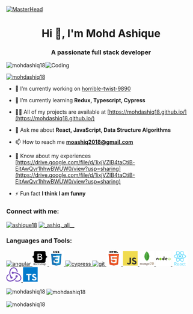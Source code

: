 [![MasterHead](https://media.tenor.com/2auJH5AE1fMAAAAd/welcome.gif)](https://mohdashiq18.github.io)
<h1 align="center">Hi 👋, I'm Mohd Ashique</h1>
<h3 align="center">A passionate full stack developer </h3>
<img align="right"alt="Coding" width="400" src="https://cdn.dribbble.com/users/926537/screenshots/4502924/python-2.gif">

<p align="left"> <img src="https://komarev.com/ghpvc/?username=mohdashiq18&label=Profile%20views&color=0e75b6&style=flat" alt="mohdashiq18" /> </p>

<p align="left"> <a href="https://github.com/ryo-ma/github-profile-trophy"><img src="https://github-profile-trophy.vercel.app/?username=mohdashiq18" alt="mohdashiq18" /></a> </p>

- 🔭 I’m currently working on [horrible-twist-9890](https://github.com/mohdashiq18/horrible-twist-9890/tree/main/horrible-twist-9890)

- 🌱 I’m currently learning **Redux, Typescript, Cypress**

- 👨‍💻 All of my projects are available at [https://mohdashiq18.github.io/](https://mohdashiq18.github.io/)

- 💬 Ask me about **React, JavaScript, Data Structure Algorithms**

- 📫 How to reach me **moashiq2018@gmail.com**

- 📄 Know about my experiences [https://drive.google.com/file/d/1ixjVZIB4taCtiB-EitAwQvr1hhwBWUW0/view?usp=sharing](https://drive.google.com/file/d/1ixjVZIB4taCtiB-EitAwQvr1hhwBWUW0/view?usp=sharing)

- ⚡ Fun fact **I think I am funny**

<h3 align="left">Connect with me:</h3>
<p align="left">
<a href="https://linkedin.com/in/ashique18" target="blank"><img align="center" src="https://raw.githubusercontent.com/rahuldkjain/github-profile-readme-generator/master/src/images/icons/Social/linked-in-alt.svg" alt="ashique18" height="30" width="40" /></a>
<a href="https://instagram.com/_ashiq._ali__" target="blank"><img align="center" src="https://raw.githubusercontent.com/rahuldkjain/github-profile-readme-generator/master/src/images/icons/Social/instagram.svg" alt="_ashiq._ali__" height="30" width="40" /></a>
</p>

<h3 align="left">Languages and Tools:</h3>
<p align="left"> <a href="https://angular.io" target="_blank" rel="noreferrer"> <img src="https://angular.io/assets/images/logos/angular/angular.svg" alt="angular" width="40" height="40"/> </a> <a href="https://getbootstrap.com" target="_blank" rel="noreferrer"> <img src="https://raw.githubusercontent.com/devicons/devicon/master/icons/bootstrap/bootstrap-plain-wordmark.svg" alt="bootstrap" width="40" height="40"/> </a> <a href="https://www.w3schools.com/css/" target="_blank" rel="noreferrer"> <img src="https://raw.githubusercontent.com/devicons/devicon/master/icons/css3/css3-original-wordmark.svg" alt="css3" width="40" height="40"/> </a> <a href="https://www.cypress.io" target="_blank" rel="noreferrer"> <img src="https://raw.githubusercontent.com/simple-icons/simple-icons/6e46ec1fc23b60c8fd0d2f2ff46db82e16dbd75f/icons/cypress.svg" alt="cypress" width="40" height="40"/> </a> <a href="https://git-scm.com/" target="_blank" rel="noreferrer"> <img src="https://www.vectorlogo.zone/logos/git-scm/git-scm-icon.svg" alt="git" width="40" height="40"/> </a> <a href="https://www.w3.org/html/" target="_blank" rel="noreferrer"> <img src="https://raw.githubusercontent.com/devicons/devicon/master/icons/html5/html5-original-wordmark.svg" alt="html5" width="40" height="40"/> </a> <a href="https://developer.mozilla.org/en-US/docs/Web/JavaScript" target="_blank" rel="noreferrer"> <img src="https://raw.githubusercontent.com/devicons/devicon/master/icons/javascript/javascript-original.svg" alt="javascript" width="40" height="40"/> </a> <a href="https://www.mongodb.com/" target="_blank" rel="noreferrer"> <img src="https://raw.githubusercontent.com/devicons/devicon/master/icons/mongodb/mongodb-original-wordmark.svg" alt="mongodb" width="40" height="40"/> </a> <a href="https://nodejs.org" target="_blank" rel="noreferrer"> <img src="https://raw.githubusercontent.com/devicons/devicon/master/icons/nodejs/nodejs-original-wordmark.svg" alt="nodejs" width="40" height="40"/> </a> <a href="https://reactjs.org/" target="_blank" rel="noreferrer"> <img src="https://raw.githubusercontent.com/devicons/devicon/master/icons/react/react-original-wordmark.svg" alt="react" width="40" height="40"/> </a> <a href="https://redux.js.org" target="_blank" rel="noreferrer"> <img src="https://raw.githubusercontent.com/devicons/devicon/master/icons/redux/redux-original.svg" alt="redux" width="40" height="40"/> </a> <a href="https://www.typescriptlang.org/" target="_blank" rel="noreferrer"> <img src="https://raw.githubusercontent.com/devicons/devicon/master/icons/typescript/typescript-original.svg" alt="typescript" width="40" height="40"/> </a> </p>

<p><img align="left" src="https://github-readme-stats.vercel.app/api/top-langs?username=mohdashiq18&show_icons=true&locale=en&layout=compact" alt="mohdashiq18" /></p>

<p>&nbsp;<img align="center" src="https://github-readme-stats.vercel.app/api?username=mohdashiq18&show_icons=true&locale=en" alt="mohdashiq18" /></p>

<p><img align="center" src="https://github-readme-streak-stats.herokuapp.com/?user=mohdashiq18&" alt="mohdashiq18" /></p>
